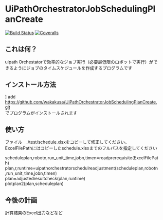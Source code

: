 # UiPathOrchestratorJobSchedulingPlanCreate

[![Build Status](https://travis-ci.org/wakakusa/UiPathOrchestratorJobSchedulingPlanCreate.svg?branch=master)](https://travis-ci.org/wakakusa/UiPathOrchestratorJobSchedulingPlanCreate)
[![Coveralls](https://coveralls.io/repos/github/wakakusa/UiPathOrchestratorJobSchedulingPlanCreate/badge.svg?branch=master)](https://coveralls.io/github/wakakusa/UiPathOrchestratorJobSchedulingPlanCreate)

## これは何？
uipath Orchestatorで効率的なジョブ実行（必要最低限のロボットで実行）ができるようにジョブのタイムスケジュールを作成するプログラムです

## インストール方法
] add https://github.com/wakakusa/UiPathOrchestratorJobSchedulingPlanCreate.git  
でプログラムがインストールされます

## 使い方
ファイル　./test/schedule.xlsxをコピーして修正してください。  
ExcelFilePathにはコピーしたschedule.xlsxまでのフルパスを指定してください

scheduleplan,robotn,run_unit_time,jobn,timen=readprerequisite(ExcelFilePath)  
plan,r,runtime=uipathorchestratorschedulreadjustment(scheduleplan,robotn,run_unit_time,jobn,timen)  
plan=adjustedresultcheck(plan,runtime)  
plotplan2(plan,scheduleplan)  

## 今後の計画
計算結果のExcel出力などなど
